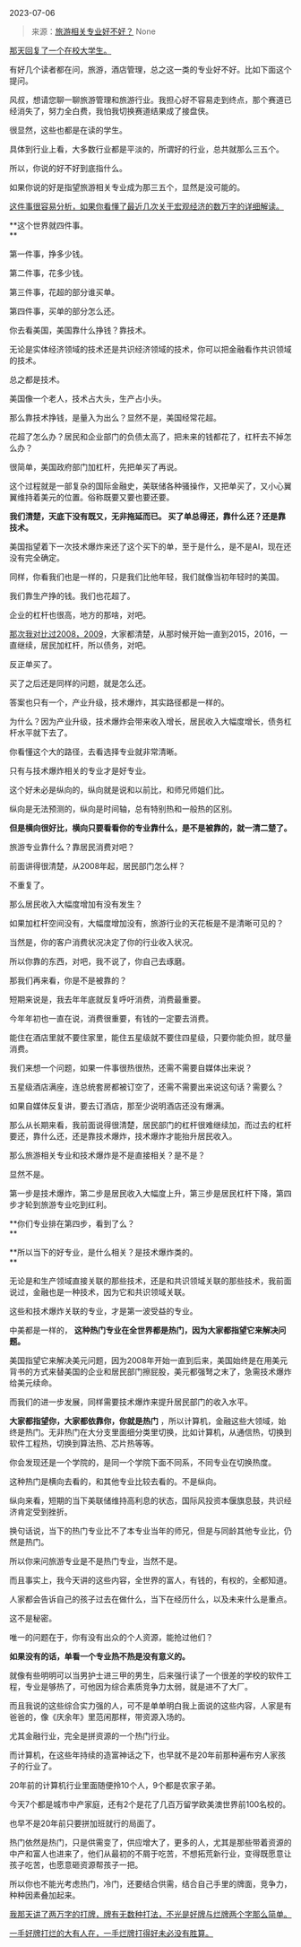 2023-07-06

> 来源：[旅游相关专业好不好？](http://mp.weixin.qq.com/s?__biz=MzU0MjYwNDU2Mw==&amp;mid=2247511616&amp;idx=1&amp;sn=26790d1da227edc2729513b639e05300&amp;chksm=fb1ac23ccc6d4b2acc824ef88d493e47a337b050463fb2198c982d99723deac7fc4e4cdb899e&amp;scene=127#wechat_redirect)
> None

[那天回复了一个在校大学生。](http://mp.weixin.qq.com/s?__biz=MzU0MjYwNDU2Mw==&mid=2247511484&idx=1&sn=642b206ce2e171098b4ca8a6ceee54e1&chksm=fb1ac1c0cc6d48d64a0da30915c27e2bd214e11d2b4cb3051722201b5ec87df6e6ba1abbde28&scene=21#wechat_redirect)  

有好几个读者都在问，旅游，酒店管理，总之这一类的专业好不好。比如下面这个提问。

风叔，想请您聊一聊旅游管理和旅游行业。我担心好不容易走到终点，那个赛道已经消失了，努力全白费，我怕我切换赛道结果成了接盘侠。

很显然，这些也都是在读的学生。

具体到行业上看，大多数行业都是平淡的，所谓好的行业，总共就那么三五个。

所以，你说的好不好到底指什么。  

如果你说的好是指望旅游相关专业成为那三五个，显然是没可能的。  

[这件事很容易分析，如果你看懂了最近几次关于宏观经济的数万字的详细解读。](http://mp.weixin.qq.com/s?__biz=MzkwMzQ1MzczOQ==&mid=2247483956&idx=1&sn=440b8ea98b5183f24e5a18e438bd3949&chksm=c0974f70f7e0c666d634866141181d2536122444686cb0bcbed7377c2a76d45c8855c83dc5be&scene=21#wechat_redirect)

 **这个世界就四件事。  
**

第一件事，挣多少钱。

第二件事，花多少钱。

第三件事，花超的部分谁买单。

第四件事，买单的部分怎么还。

你去看美国，美国靠什么挣钱？靠技术。  

无论是实体经济领域的技术还是共识经济领域的技术，你可以把金融看作共识领域的技术。  

总之都是技术。

美国像一个老人，技术占大头，生产占小头。  

那么靠技术挣钱，是量入为出么？显然不是，美国经常花超。  

花超了怎么办？居民和企业部门的负债太高了，把未来的钱都花了，杠杆去不掉怎么办？  

很简单，美国政府部门加杠杆，先把单买了再说。

这个过程就是一部复杂的国际金融史，美联储各种骚操作，又把单买了，又小心翼翼维持着美元的位置。俗称既要又要也要还要。

 **我们清楚，天底下没有既又，无非拖延而已。 买了单总得还，靠什么还？还是靠技术。**

美国指望着下一次技术爆炸来还了这个买下的单，至于是什么，是不是AI，现在还没有完全确定。

同样，你看我们也是一样的，只是我们比他年轻，我们就像当初年轻时的美国。

我们靠生产挣的钱。我们也花超了。  

企业的杠杆也很高，地方的那啥，对吧。  

[那次我对比过2008，2009](http://mp.weixin.qq.com/s?__biz=MzkwMzQ1MzczOQ==&mid=2247483956&idx=1&sn=440b8ea98b5183f24e5a18e438bd3949&chksm=c0974f70f7e0c666d634866141181d2536122444686cb0bcbed7377c2a76d45c8855c83dc5be&scene=21#wechat_redirect)，大家都清楚，从那时候开始一直到2015，2016，一直继续，居民加杠杆，所以债务，对吧。

反正单买了。  

买了之后还是同样的问题，就是怎么还。  

答案也只有一个，产业升级，技术爆炸，其实路径都是一样的。

为什么？因为产业升级，技术爆炸会带来收入增长，居民收入大幅度增长，债务杠杆水平就下去了。  

你看懂这个大的路径，去看选择专业就非常清晰。  

只有与技术爆炸相关的专业才是好专业。  

这个好未必是纵向的，纵向就是说和以前比，和师兄师姐们比。

纵向是无法预测的，纵向是时间轴，总有特别热和一般热的区别。

 **但是横向很好比，横向只要看看你的专业靠什么，是不是被靠的，就一清二楚了。**

旅游专业靠什么？靠居民消费对吧？

前面讲得很清楚，从2008年起，居民部门怎么样？

不重复了。

那么居民收入大幅度增加有没有发生？  

如果加杠杆空间没有，大幅度增加没有，旅游行业的天花板是不是清晰可见的？  

当然是，你的客户消费状况决定了你的行业收入状况。

所以你靠的东西，对吧，我不说了，你自己去琢磨。  

那我们再来看，你是不是被靠的？

短期来说是，我去年年底就反复呼吁消费，消费最重要。  

今年年初也一直在说，消费很重要，有钱的一定要去消费。  

能住在酒店里就不要住家里，能住五星级就不要住四星级，只要你能负担，就尽量消费。  

我们来想一个问题，如果一件事很热很热，还需不需要自媒体出来说？  

五星级酒店满座，连总统套房都被订空了，还需不需要出来说这句话？需要么？

如果自媒体反复讲，要去订酒店，那至少说明酒店还没有爆满。

那么从长期来看，我前面说得很清楚，居民部门的杠杆很难继续加，而过去的杠杆要还，靠什么还，还是靠技术爆炸，技术爆炸才能抬升居民收入。

那么旅游相关专业和技术爆炸是不是直接相关？是不是？

显然不是。  

第一步是技术爆炸，第二步是居民收入大幅度上升，第三步是居民杠杆下降，第四步才轮到旅游专业吃到红利。  

 **你们专业排在第四步，看到了么？  
**

 **所以当下的好专业，是什么相关？是技术爆炸类的。  
**

无论是和生产领域直接关联的那些技术，还是和共识领域关联的那些技术，我前面说过，金融也是一种技术，因为它和共识领域关联。  

这些和技术爆炸关联的专业，才是第一波受益的专业。  

中美都是一样的， **这种热门专业在全世界都是热门，因为大家都指望它来解决问题。**  

美国指望它来解决美元问题，因为2008年开始一直到后来，美国始终是在用美元背书的方式来替美国的企业和居民部门擦屁股，美元都强弩之末了，急需技术爆炸给美元续命。

而我们的进一步发展，同样需要技术爆炸来提升居民部门的收入水平。

 **大家都指望你，大家都依靠你，你就是热门**
，所以计算机，金融这些大领域，始终是热门。无非热门在大分支里面细分类里切换，比如计算机，从通信热，切换到软件工程热，切换到算法热、芯片热等等。

你会发现还是一个学院的，是同一个学院下面不同系，不同专业在切换热度。

这种热门是横向去看的，和其他专业比较去看的。不是纵向。  

纵向来看，短期的当下美联储维持高利息的状态，国际风投资本偃旗息鼓，共识经济肯定受到挫折。

换句话说，当下的热门专业比不了本专业当年的师兄，但是与同龄其他专业比，仍然是热门。  

所以你来问旅游专业是不是热门专业，当然不是。  

而且事实上，我今天讲的这些内容，全世界的富人，有钱的，有权的，全都知道。

人家都会告诉自己的孩子过去在做什么，当下在经历什么，以及未来什么是重点。

这不是秘密。  

唯一的问题在于，你有没有出众的个人资源，能抢过他们？

 **如果没有的话，单看一个专业热不热是没有意义的。**

就像有些明明可以当男护士进三甲的男生，后来强行读了一个很差的学校的软件工程，专业是够热了，可他因为综合素质竞争力太弱，就是进不了大厂。

而且我说的这些综合实力强的人，可不是单单明白我上面说的这些内容，人家是有爸爸的，像《庆余年》里范闲那样，带资源入场的。

尤其金融行业，完全是拼资源的一个热门行业。  

而计算机，在这些年持续的造富神话之下，也早就不是20年前那种遍布穷人家孩子的行业了。  

20年前的计算机行业里面随便拎10个人，9个都是农家子弟。

今天7个都是城市中产家庭，还有2个是花了几百万留学欧美澳世界前100名校的。  

也早不是20年前只要拼加班就行的局面了。  

热门依然是热门，只是供需变了，供应增大了，更多的人，尤其是那些带着资源的中产和富人也进来了，他们从最初的不屑于吃苦，不想拓荒新行业，变得既愿意让孩子吃苦，也愿意砸资源帮孩子一把。  

所以你也不能光考虑热门，冷门，还要结合供需，结合自己手里的牌面，竞争力，种种因素叠加起来。  

[我那天讲了两万字的打牌，牌有无数种打法，不光是好牌与烂牌两个字那么简单。](http://mp.weixin.qq.com/s?__biz=Mzg4MTg2MzU3Mg==&mid=2247484138&idx=1&sn=9275e2389c3a93640f16a15de7db2c65&chksm=cf5e3c11f829b50720306749444e142a897e3f2b6fea69799599f2b0cb075233ba6af757dec5&scene=21#wechat_redirect)

[一手好牌打烂的大有人在，一手烂牌打得好未必没有胜算。](http://mp.weixin.qq.com/s?__biz=Mzg4MTg2MzU3Mg==&mid=2247484138&idx=1&sn=9275e2389c3a93640f16a15de7db2c65&chksm=cf5e3c11f829b50720306749444e142a897e3f2b6fea69799599f2b0cb075233ba6af757dec5&scene=21#wechat_redirect)

